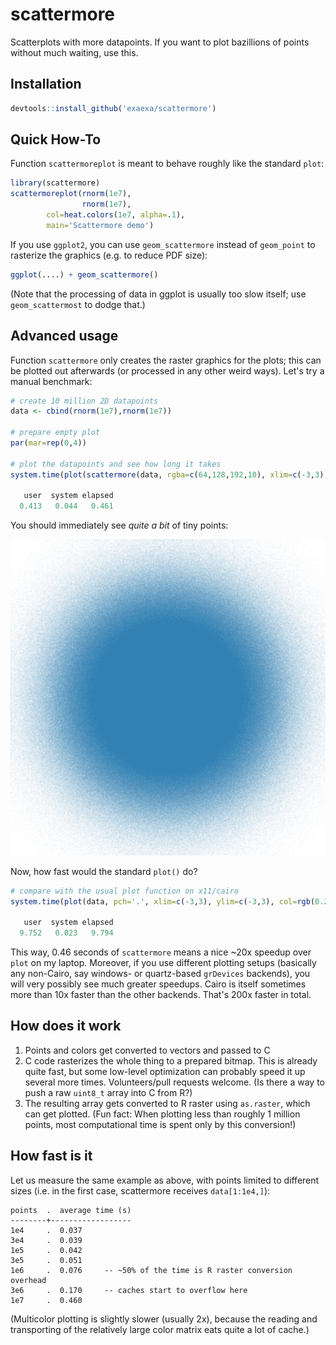 
# scattermore

Scatterplots with more datapoints. If you want to plot bazillions of points without much waiting, use this.

## Installation

```r
devtools::install_github('exaexa/scattermore')
```

## Quick How-To

Function `scattermoreplot` is meant to behave roughly like the standard `plot`:
```r
library(scattermore)
scattermoreplot(rnorm(1e7),
                rnorm(1e7),
		col=heat.colors(1e7, alpha=.1),
		main='Scattermore demo')
```

If you use `ggplot2`, you can use `geom_scattermore` instead of `geom_point` to rasterize the graphics (e.g. to reduce PDF size):

```r
ggplot(....) + geom_scattermore()
```

(Note that the processing of data in ggplot is usually too slow itself; use `geom_scattermost` to dodge that.)

## Advanced usage

Function `scattermore` only creates the raster graphics for the plots; this can be plotted out afterwards (or processed in any other weird ways). Let's try a manual benchmark:

```r
# create 10 million 2D datapoints
data <- cbind(rnorm(1e7),rnorm(1e7))

# prepare empty plot
par(mar=rep(0,4))

# plot the datapoints and see how long it takes
system.time(plot(scattermore(data, rgba=c(64,128,192,10), xlim=c(-3,3), ylim=c(-3,3))))

   user  system elapsed 
  0.413   0.044   0.461 
```

You should immediately see _quite a bit_ of tiny points:

![Resulting scatterplot](media/result.png "Scatterplot")

Now, how fast would the standard `plot()` do?

```r
# compare with the usual plot function on x11/cairo
system.time(plot(data, pch='.', xlim=c(-3,3), ylim=c(-3,3), col=rgb(0.25,0.5,0.75,0.04)))

   user  system elapsed 
  9.752   0.023   9.794 
```

This way, 0.46 seconds of `scattermore` means a nice ~20x speedup over `plot` on my laptop. Moreover, if you use different plotting setups (basically any non-Cairo, say windows- or quartz-based `grDevices` backends), you will very possibly see much greater speedups. Cairo is itself sometimes more than 10x faster than the other backends. That's 200x faster in total.

## How does it work

1. Points and colors get converted to vectors and passed to C
2. C code rasterizes the whole thing to a prepared bitmap. This is already quite fast, but some low-level optimization can probably speed it up several more times. Volunteers/pull requests welcome. (Is there a way to push a raw `uint8_t` array into C from R?)
3. The resulting array gets converted to R raster using `as.raster`, which can get plotted. (Fun fact: When plotting less than roughly 1 million points, most computational time is spent only by this conversion!)

## How fast is it

Let us measure the same example as above, with points limited to different sizes (i.e. in the first case, scattermore receives `data[1:1e4,]`):

```
points  .  average time (s)
--------+------------------
1e4     .  0.037
3e4     .  0.039
1e5     .  0.042
3e5     .  0.051
1e6     .  0.076     -- ~50% of the time is R raster conversion overhead
3e6     .  0.170     -- caches start to overflow here
1e7     .  0.460
```

(Multicolor plotting is slightly slower (usually 2x), because the reading and transporting of the relatively large color matrix eats quite a lot of cache.)
